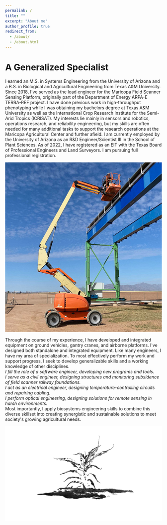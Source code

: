 ```yaml
---
permalink: /
title: ""
excerpt: "About me"
author_profile: true
redirect_from: 
  - /about/
  - /about.html
---
```


A Generalized Specialist
======
I earned an M.S. in Systems Engineering from the University of Arizona and a B.S. in Biological and Agricultural Engineering from Texas A&M University. Since 2018, I've served as the lead engineer for the Maricopa Field Scanner Sensing Platform, originally part of the Department of Energy ARPA-E TERRA-REF project. I have done previous work in high-throughput phenotyping while I was obtaining my bachelors degree at Texas A&M University as well as the International Crop Research Institute for the Semi-Arid Tropics (ICRISAT). My interests lie mainly in sensors and robotics, operations research, and reliability engineering, but my skills are often needed for many additional tasks to support the research operations at the Maricopa Agricultural Center and further afield. I am currently employed by the University of Arizona as an R&D Engineer/Scientist III in the School of Plant Sciences. As of 2022, I have registered as an EIT with the Texas Board of Professional Engineers and Land Surveyors. I am pursuing full professional registration.
<p align="center"><img title="" alt="" src="images/Lift_Photo.png"></p> 
Through the course of my experience, I have developed and integrated equipment on ground vehicles, gantry cranes, and airborne platforms. I've designed both standalone and integrated equipment. Like many engineers, I have my area of specialization. To most effectively perform my work and support progress, I seek to develop generalizable skills and a working knowledge of other disciplines. <br>
<i>
I fill the role of a software engineer, developing new programs and tools. <br>
I serve as a civil engineer, designing structures and monitoring subsidence of field scanner railway foundations. <br>
I act as an electrical engineer, designing temperature-controlling circuits and repairing cabling. <br>
I perform optical engineering, designing solutions for remote sensing in harsh environments. <br></i>
Most importantly, I apply biosystems engineering skills to combine this diverse skillset into creating synergistic and sustainable solutions to meet society's growing agricultural needs.
<p align="center"><img title="" alt="" src="images/2020LaserGIF.gif"></p>

